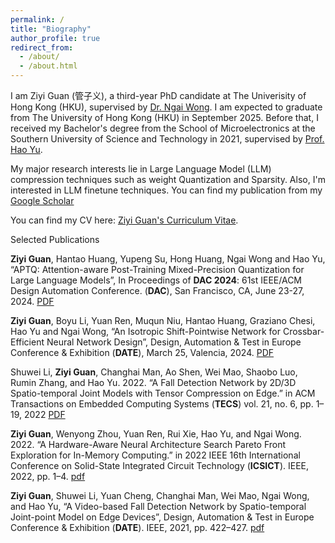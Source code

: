 ```yaml
---
permalink: /
title: "Biography"
author_profile: true
redirect_from: 
  - /about/
  - /about.html
---
```



I am Ziyi Guan (管子义), a third-year PhD candidate at The Univerisity of Hong Kong (HKU), supervised by [Dr. Ngai Wong](https://www.eee.hku.hk/~nwong/). I am expected to graduate from The University of Hong Kong (HKU) in September 2025. Before that, I received my Bachelor's degree from the School of Microelectronics at the Southern University of Science and Technology in 2021, supervised by [Prof. Hao Yu](https://www.sustech.edu.cn/en/faculties/yuhao.html). 

My major research interests lie in Large Language Model (LLM) compression techniques such as weight Quantization and Sparsity. Also, I'm interested in LLM finetune techniques. You can find my publication from my [Google Scholar](https://scholar.google.com/citations?user=TtFFJL8AAAAJ&hl=en)

You can find my CV here: [Ziyi Guan's Curriculum Vitae](../assets/Curriculum_Vitae_Ziyi_Guan.pdf).

Selected Publications

**Ziyi Guan**, Hantao Huang, Yupeng Su, Hong Huang, Ngai Wong and Hao Yu, “APTQ: Attention-aware Post-Training Mixed-Precision Quantization for Large Language Models”, In Proceedings of **DAC 2024**: 61st IEEE/ACM Design Automation Conference. (**DAC**), San Francisco, CA, June 23-27, 2024. [PDF](https://arxiv.org/abs/2402.14866)

**Ziyi Guan**, Boyu Li, Yuan Ren, Muqun Niu, Hantao Huang, Graziano Chesi, Hao Yu and Ngai Wong, “An Isotropic Shift-Pointwise Network for Crossbar-Efficient Neural Network Design”, Design, Automation & Test in Europe Conference & Exhibition (**DATE**), March 25, Valencia, 2024. [PDF](https://ieeexplore.ieee.org/abstract/document/10546743)

Shuwei Li, **Ziyi Guan**, Changhai Man, Ao Shen, Wei Mao, Shaobo Luo, Rumin Zhang, and Hao Yu. 2022. “A Fall Detection Network by 2D/3D Spatio-temporal Joint Models with Tensor Compression on Edge.” in ACM Transactions on Embedded Computing Systems (**TECS**) vol. 21, no. 6, pp. 1–19, 2022 [PDF](https://dl.acm.org/doi/10.1145/3531004)

**Ziyi Guan**, Wenyong Zhou, Yuan Ren, Rui Xie, Hao Yu, and Ngai Wong. 2022. “A Hardware-Aware Neural Architecture Search Pareto Front Exploration for In-Memory Computing.” in 2022 IEEE 16th International Conference on Solid-State Integrated Circuit Technology (**ICSICT**). IEEE, 2022, pp. 1–4. [pdf](https://ieeexplore.ieee.org/document/9963263/)

**Ziyi Guan**, Shuwei Li, Yuan Cheng, Changhai Man, Wei Mao, Ngai Wong, and Hao Yu, “A Video-based Fall Detection Network by Spatio-temporal Joint-point Model on Edge Devices”, Design, Automation & Test in Europe Conference & Exhibition (**DATE**). IEEE, 2021, pp. 422–427. [pdf](https://ieeexplore.ieee.org/document/9474206)

